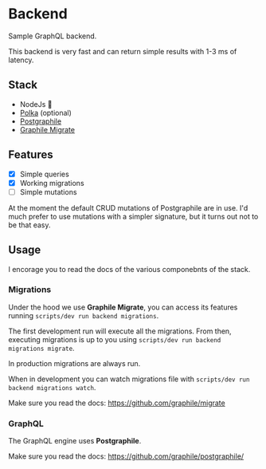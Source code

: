 # Backend

Sample GraphQL backend.

This backend is very fast and can return simple results with 1-3 ms of latency.

## Stack

- NodeJs 🚀
- [Polka](https://github.com/lukeed/polka) (optional)
- [Postgraphile](https://github.com/graphile/postgraphile/)
- [Graphile Migrate](https://github.com/graphile/migrate)

## Features

- [x]  Simple queries
- [x]  Working migrations
- [ ]  Simple mutations

At the moment the default CRUD mutations of Postgraphile are in use. I'd much
prefer to use mutations with a simpler signature, but it turns out not to be that
easy.

## Usage

I encorage you to read the docs of the various componebnts of the stack.
### Migrations

Under the hood we use **Graphile Migrate**, you can access its features running
`scripts/dev run backend migrations`.

The first development run will execute all the migrations. From then, executing
migrations is up to you using `scripts/dev run backend migrations migrate`.

In production migrations are always run.

When in development you can watch migrations file with
`scripts/dev run backend migrations watch`.

Make sure you read the docs: https://github.com/graphile/migrate

### GraphQL

The GraphQL engine uses **Postgraphile**.

Make sure you read the docs: https://github.com/graphile/postgraphile/